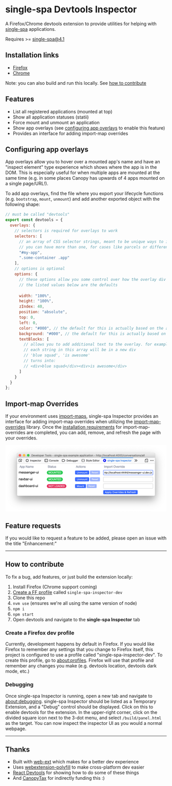 # single-spa Devtools Inspector

A Firefox/Chrome devtools extension to provide utilities for helping with [single-spa](https://single-spa.js.org) applications.

Requires >= single-spa@4.1

## Installation links

- [Firefox](https://addons.mozilla.org/en-US/firefox/addon/single-spa-inspector/)
- [Chrome](https://chrome.google.com/webstore/detail/single-spa-inspector/emldbibkihanfiaiaghebffnbahjcgcp)

Note: you can also build and run this locally. See [how to contribute](#how-to-contribute)

## Features

- List all registered applications (mounted at top)
- Show all application statuses (statii)
- Force mount and unmount an application
- Show app overlays (see [configuring app overlays](#configuring-app-overlays) to enable this feature)
- Provides an interface for adding import-map overrides

## Configuring app overlays

App overlays allow you to hover over a mounted app's name and have an "inspect element" type experience which shows where the app is in the DOM. This is especially useful for when multiple apps are mounted at the same time (e.g. in some places Canopy has upwards of 4 apps mounted on a single page/URL!).

To add app overlays, find the file where you export your lifecycle functions (e.g. `bootstrap`, `mount`, `unmount`) and add another exported object with the following shape:

```js
// must be called "devtools"
export const devtools = {
  overlays: {
    // selectors is required for overlays to work
    selectors: [
      // an array of CSS selector strings, meant to be unique ways to identify the outermost container of your app
      // you can have more than one, for cases like parcels or different containers for differet views
      "#my-app",
      ".some-container .app"
    ],
    // options is optional
    options: {
      // these options allow you some control over how the overlay div looks/behaves
      // the listed values below are the defaults

      width: "100%",
      height: "100%",
      zIndex: 40,
      position: "absolute",
      top: 0,
      left: 0,
      color: "#000", // the default for this is actually based on the app's name, so it's dynamic. can be a hex or a CSS color name
      background: "#000", // the default for this is actually based on the app's name, so it's dynamic. can be a hex or a CSS color name
      textBlocks: [
        // allows you to add additional text to the overlay. for example, you can add the name of the team/squad that owns this app
        // each string in this array will be in a new div
        // 'blue squad', 'is awesome'
        // turns into:
        // <div>blue squad</div><div>is awesome</div>
      ]
    }
  }
};
```

## Import-map Overrides

If your environment uses [import-maps](https://github.com/WICG/import-maps), single-spa Inspector provides an interface for adding import-map overrides when utilizing the [import-map-overrides](https://github.com/joeldenning/import-map-overrides) library. Once the [installation requirements](https://github.com/joeldenning/import-map-overrides#installation) for import-map-overrides are completed, you can add, remove, and refresh the page with your overrides.

![](demo-with-importmapoverrides.png)

## Feature requests

If you would like to request a feature to be added, please open an issue with the title "Enhancement:"

---

## How to contribute

To fix a bug, add features, or just build the extension locally:

1. Install Firefox (Chrome support coming)
1. [Create a FF profile](#create-a-firefox-dev-profile) called `single-spa-inspector-dev`
1. Clone this repo
1. `nvm use` (ensures we're all using the same version of node)
1. `npm i`
1. `npm start`
1. Open devtools and navigate to the **single-spa Inspector** tab

### Create a Firefox dev profile

Currently, development happens by default in Firefox. If you would like Firefox to remember any settings that you change to Firefox itself, this project is configured to use a profile called "single-spa-inspector-dev". To create this profile, go to [about:profiles](about:profiles). Firefox will use that profile and remember any changes you make (e.g. devtools location, devtools dark mode, etc.)

### Debugging

Once single-spa Inspector is running, open a new tab and navigate to [about:debugging](about:debugging). single-spa Inspector should be listed as a Temporary Extension, and a "Debug" control should be displayed. Click on this to enable devtools for the extension. In the upper-right corner, click on the divided square icon next to the 3-dot menu, and select `/build/panel.html` as the target. You can now inspect the inspector UI as you would a normal webpage.

---

## Thanks

- Built with [web-ext](https://github.com/mozilla/web-ext) which makes for a better dev experience
- Uses [webextension-polyfill](https://github.com/mozilla/webextension-polyfill) to make cross-platform dev easier
- [React Devtools](https://github.com/facebook/react-devtools) for showing how to do some of these things
- And [CanopyTax](https://www.canopytax.com) for indirectly funding this :)
